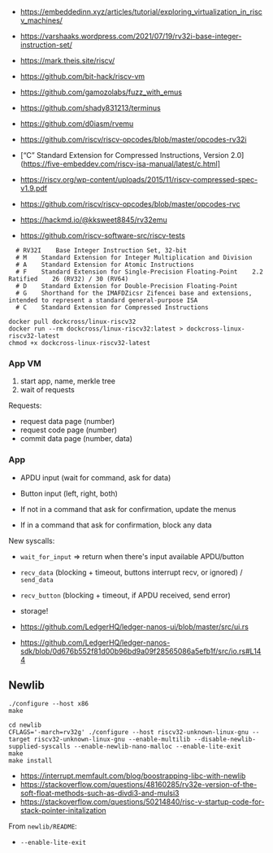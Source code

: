 - https://embeddedinn.xyz/articles/tutorial/exploring_virtualization_in_riscv_machines/
- https://varshaaks.wordpress.com/2021/07/19/rv32i-base-integer-instruction-set/
- https://mark.theis.site/riscv/

- https://github.com/bit-hack/riscv-vm
- https://github.com/gamozolabs/fuzz_with_emus
- https://github.com/shady831213/terminus
- https://github.com/d0iasm/rvemu

- https://github.com/riscv/riscv-opcodes/blob/master/opcodes-rv32i
- [“C” Standard Extension for Compressed Instructions, Version 2.0](https://five-embeddev.com/riscv-isa-manual/latest/c.html]
- https://riscv.org/wp-content/uploads/2015/11/riscv-compressed-spec-v1.9.pdf
- https://github.com/riscv/riscv-opcodes/blob/master/opcodes-rvc
- https://hackmd.io/@kksweet8845/rv32emu
- https://github.com/riscv-software-src/riscv-tests

```
  # RV32I    Base Integer Instruction Set, 32-bit
  # M    Standard Extension for Integer Multiplication and Division
  # A    Standard Extension for Atomic Instructions
  # F    Standard Extension for Single-Precision Floating-Point    2.2    Ratified    26 (RV32) / 30 (RV64)
  # D    Standard Extension for Double-Precision Floating-Point
  # G    Shorthand for the IMAFDZicsr Zifencei base and extensions, intended to represent a standard general-purpose ISA
  # C    Standard Extension for Compressed Instructions
```



```
docker pull dockcross/linux-riscv32
docker run --rm dockcross/linux-riscv32:latest > dockcross-linux-riscv32-latest
chmod +x dockcross-linux-riscv32-latest
```

### App VM

1. start app, name, merkle tree
2. wait of requests

Requests:

- request data page (number)
- request code page (number)
- commit data page (number, data)

### App

- APDU input (wait for command, ask for data)
- Button input (left, right, both)

- If not in a command that ask for confirmation, update the menus
- If in a command that ask for confirmation, block any data

New syscalls:

- `wait_for_input` => return when there's input available APDU/button
- `recv_data` (blocking + timeout, buttons interrupt recv, or ignored) / `send_data`
- `recv_button` (blocking + timeout, if APDU received, send error)
- storage!


- https://github.com/LedgerHQ/ledger-nanos-ui/blob/master/src/ui.rs
- https://github.com/LedgerHQ/ledger-nanos-sdk/blob/0d676b552f81d00b96bd9a09f28565086a5efb1f/src/io.rs#L144


## Newlib


```
./configure --host x86
make

cd newlib
CFLAGS='-march=rv32g' ./configure --host riscv32-unknown-linux-gnu --target riscv32-unknown-linux-gnu --enable-multilib --disable-newlib-supplied-syscalls --enable-newlib-nano-malloc --enable-lite-exit
make
make install
```

- https://interrupt.memfault.com/blog/boostrapping-libc-with-newlib
- https://stackoverflow.com/questions/48160285/rv32e-version-of-the-soft-float-methods-such-as-divdi3-and-mulsi3
- https://stackoverflow.com/questions/50214840/risc-v-startup-code-for-stack-pointer-initalization

From `newlib/README`:

- `--enable-lite-exit`
